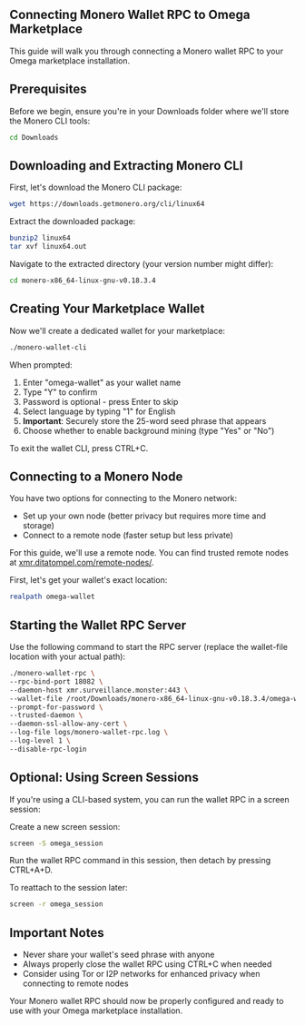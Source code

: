 ## Connecting Monero Wallet RPC to Omega Marketplace

This guide will walk you through connecting a Monero wallet RPC to your Omega marketplace installation.

## Prerequisites
Before we begin, ensure you're in your Downloads folder where we'll store the Monero CLI tools:
```bash
cd Downloads
```

## Downloading and Extracting Monero CLI
First, let's download the Monero CLI package:
```bash
wget https://downloads.getmonero.org/cli/linux64
```

Extract the downloaded package:
```bash
bunzip2 linux64
tar xvf linux64.out
```

Navigate to the extracted directory (your version number might differ):
```bash
cd monero-x86_64-linux-gnu-v0.18.3.4
```

## Creating Your Marketplace Wallet
Now we'll create a dedicated wallet for your marketplace:
```bash
./monero-wallet-cli
```

When prompted:
1. Enter "omega-wallet" as your wallet name
2. Type "Y" to confirm
3. Password is optional - press Enter to skip
4. Select language by typing "1" for English
5. **Important**: Securely store the 25-word seed phrase that appears
6. Choose whether to enable background mining (type "Yes" or "No")

To exit the wallet CLI, press CTRL+C.

## Connecting to a Monero Node
You have two options for connecting to the Monero network:
- Set up your own node (better privacy but requires more time and storage)
- Connect to a remote node (faster setup but less private)

For this guide, we'll use a remote node. You can find trusted remote nodes at [xmr.ditatompel.com/remote-nodes/](https://xmr.ditatompel.com/remote-nodes/).

First, let's get your wallet's exact location:
```bash
realpath omega-wallet
```

## Starting the Wallet RPC Server
Use the following command to start the RPC server (replace the wallet-file location with your actual path):
```bash
./monero-wallet-rpc \
--rpc-bind-port 18082 \
--daemon-host xmr.surveillance.monster:443 \
--wallet-file /root/Downloads/monero-x86_64-linux-gnu-v0.18.3.4/omega-wallet \
--prompt-for-password \
--trusted-daemon \
--daemon-ssl-allow-any-cert \
--log-file logs/monero-wallet-rpc.log \
--log-level 1 \
--disable-rpc-login
```

## Optional: Using Screen Sessions
If you're using a CLI-based system, you can run the wallet RPC in a screen session:

Create a new screen session:
```bash
screen -S omega_session
```

Run the wallet RPC command in this session, then detach by pressing CTRL+A+D.

To reattach to the session later:
```bash
screen -r omega_session
```

## Important Notes
- Never share your wallet's seed phrase with anyone
- Always properly close the wallet RPC using CTRL+C when needed
- Consider using Tor or I2P networks for enhanced privacy when connecting to remote nodes

Your Monero wallet RPC should now be properly configured and ready to use with your Omega marketplace installation.
